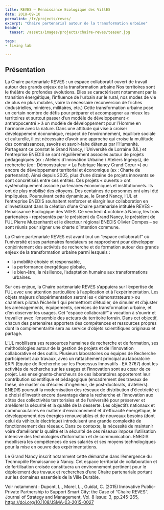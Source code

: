 ```yaml
---
title: REVES – Renaissance Ecologique des VillES
date: 2018-09-10
permalink: /fr/projects/reves/
excerpt: "Chaire partenarial autour de la transformation urbaine"
header:
  teaser: /assets/images/projects/chaire-reves/teaser.jpg

tags:
- living lab

---
```


## Présentation

La Chaire partenariale REVES : un espace collaboratif ouvert de travail autour des grands enjeux de la transformation urbaine
Nos territoires sont le théâtre de profondes évolutions. Elles se caractérisent notamment par la transition énergétique, l’influence de l’urbain sur le rural, nos modes de vie de plus en plus mobiles, voire la nécessaire reconversion de friches (industrielles, minières, militaires, etc.) Cette transformation urbaine pose un certain nombre de défis pour préparer et accompagner au mieux les territoires et surtout passer d’un modèle de développement « anthropocentré » à un modèle de développement pour l’Homme en harmonie avec la nature. Dans une attitude qui vise à croiser développement économique, respect de l’environnement, équilibre sociale et culturelle, il est nécessaire d’avoir une approche qui croise la multitude des connaissances, savoirs et savoir‐faire détenus par l’Humanité.
Partageant ce constat le Grand Nancy, l’Université de Lorraine (UL) et l’entreprise ENEDIS se sont régulièrement associés autour de projets pédagogiques (ex : Ateliers d’Innovation Urbaine / Ateliers Ingexys), de recherche (ex : Démonstrateur « La Fabrique Nancy Grand Cœur ») ou encore de développement territorial et économique (ex : Charte de partenariat). Ainsi depuis 2005, plus d’une dizaine de projets innovants se sont concrétisés entre ces entités. Ces projets « ouverts » ont systématiquement associé partenaires économiques et institutionnels. Ils ont de plus mobilisé des citoyens. Des centaines de personnes ont ainsi été impliquées.
Poursuivant cette dynamique, le Grand Nancy, l’UL et l’entreprise ENEDIS souhaitent renforcer et élargir leur collaboration en s’investissant dans la création d’une Chaire partenariale intitulée REVES ‐ Renaissance Ecologique des VillES. Ce vendredi 4 octobre à Nancy, les trois partenaires ‐ représentés par le président du Grand Nancy, le président de l’UL Pierre Mutzenhardt et le directeur régional ENEDIS Olivier Compes – se sont réunis pour signer une charte d’intention commune.


La Chaire partenariale REVES est avant tout un “espace collaboratif” où l’université et ses partenaires fondateurs se rapprochent pour développer conjointement des activités de recherche et de formation autour des grands enjeux de la transformation urbaine parmi lesquels :
 - la mobilité choisie et responsable,
 - la performance énergétique globale,
 - le bien‐être, la résilience, l’adaptation humaine aux transformations urbaines.

Sur ces enjeux, la Chaire partenariale REVES s’appuiera sur l’expertise de l’UL avec une attention particulière à l’application et à l’expérimentation. Les objets majeurs d’expérimentation seront les « démonstrateurs » ou chantiers piloteà l’échelle 1 qui permettront d’étudier, de simuler et d’ajuster les aménagements, équipements, services de transformation urbaine, et d’en observer les usages.
Cet “espace collaboratif” à vocation à s’ouvrir et travailler avec l’ensemble des acteurs du territoire lorrain. Dans cet objectif, chacun des partenaires apportera des compétences et ressources propres dont la complémentarité sera au service d’objets scientifiques originaux et partagé.

L’UL mobilisera ses ressources humaines de recherche et de formation, ses méthodologies autour de la gestion de projets et de l’innovation collaborative et des outils. Plusieurs laboratoires ou équipes de Recherche participeront aux travaux, avec un rattachement principal au laboratoire ERPI (Equipe de Recherche sur les Processus Innovatifs ‐ EA 3767) dont les activités de recherche sur les usages et l’innovation sont au cœur de ce projet. Les enseignants‐chercheurs de ces laboratoires apporteront leur contribution scientifique et pédagogique (encadrement des travaux de thèse, de master ou d’écoles d’ingénieur, de post‐doctorats, d’ateliers).
ENEDIS poursuit la modernisation des réseaux de distribution d’électricité et a choisi d’investir encore davantage dans la recherche et l’innovation aux côtés des collectivités territoriales et de l’université pour préserver et améliorer la sécurité et la qualité de la desserte. Les objectifs nationaux et communautaires en matière d’environnement et d’efficacité énergétique, le développement des énergies renouvelables et de nouveaux besoins (dont celui du véhicule électrique) introduisent une grande complexité de fonctionnement des réseaux. Dans ce contexte, la nécessité de maintenir voire d’améliorer la qualité et la sécurité de ces réseaux impose l’utilisation intensive des technologies d’information et de communication. ENEDIS mobilisera les compétences de ses salariés et ses moyens technologiques pour la mise en oeuvre des expérimentations.

Le Grand Nancy inscrit notamment cette démarche dans l’émergence du Technopôle Renaissance à Nancy. Cet espace territorial de collaboration et de fertilisation croisée constituera un environnement pertinent pour le déploiement des travaux et recherches d’une Chaire partenariale portant sur les domaines essentiels de la Ville Durable.

Voir notamment : Dupont, L., Morel, L., Guidat, C. (2015) Innovative Public-Private Partnership to Support Smart City: the Case of “Chaire REVES”. Journal of Strategy and Management, Vol. 8 Issue: 3, pp.245-265, https://doi.org/10.1108/JSMA-03-2015-0027